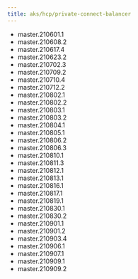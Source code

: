 ```yaml
---
title: aks/hcp/private-connect-balancer
---
```

- master.210601.1
- master.210608.2
- master.210617.4
- master.210623.2
- master.210702.3
- master.210709.2
- master.210710.4
- master.210712.2
- master.210802.1
- master.210802.2
- master.210803.1
- master.210803.2
- master.210804.1
- master.210805.1
- master.210806.2
- master.210806.3
- master.210810.1
- master.210811.3
- master.210812.1
- master.210813.1
- master.210816.1
- master.210817.1
- master.210819.1
- master.210830.1
- master.210830.2
- master.210901.1
- master.210901.2
- master.210903.4
- master.210906.1
- master.210907.1
- master.210909.1
- master.210909.2
